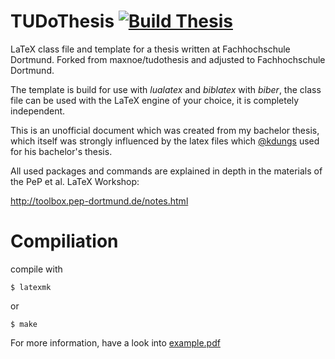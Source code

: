 # TUDoThesis [![Build Thesis](https://github.com/maxnoe/tudothesis/actions/workflows/build.yml/badge.svg)](https://github.com/maxnoe/tudothesis/actions/workflows/build.yml)

LaTeX class file and template for a thesis written at Fachhochschule Dortmund. Forked from maxnoe/tudothesis and adjusted to Fachhochschule Dortmund.

The template is build for use with _lualatex_ and _biblatex_ with _biber_,
the class file can be used with the LaTeX engine of your choice, it is completely independent.

This is an unofficial document which was created from my bachelor thesis, which itself
was strongly influenced by the latex files which [@kdungs](https://github.com/kdungs) used for his bachelor's thesis.

All used packages and commands are explained
in depth in the materials of the PeP et al. LaTeX Workshop:

http://toolbox.pep-dortmund.de/notes.html


# Compiliation

compile with
```
$ latexmk
```

or
```
$ make
```

For more information, have a look into [example.pdf](https://github.com/maxnoe/TuDoThesis/blob/main/example.pdf)
